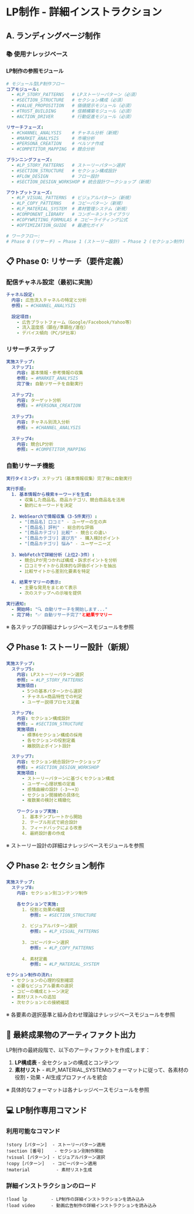 # LP制作 - 詳細インストラクション

## A. ランディングページ制作

### 📚 使用ナレッジベース

#### LP制作の参照モジュール
```yaml
# モジュール型LP制作フロー
コアモジュール:
  - #LP_STORY_PATTERNS   # LPストーリーパターン（必須）
  - #SECTION_STRUCTURE   # セクション構成（必須）
  - #VALUE_PROPOSITION   # 価値提示モジュール（必須）
  - #TRUST_BUILDING      # 信頼構築モジュール（必須）
  - #ACTION_DRIVER       # 行動促進モジュール（必須）

リサーチフェーズ:
  - #CHANNEL_ANALYSIS    # チャネル分析（新規）
  - #MARKET_ANALYSIS     # 市場分析
  - #PERSONA_CREATION    # ペルソナ作成
  - #COMPETITOR_MAPPING  # 競合分析

プランニングフェーズ:
  - #LP_STORY_PATTERNS   # ストーリーパターン選択
  - #SECTION_STRUCTURE   # セクション構成設計
  - #FLOW_DESIGN         # フロー設計
  - #SECTION_DESIGN_WORKSHOP # 統合設計ワークショップ（新規）

アウトプットフェーズ:
  - #LP_VISUAL_PATTERNS  # ビジュアルパターン（新規）
  - #LP_COPY_PATTERNS    # コピーパターン（新規）
  - #LP_MATERIAL_SYSTEM  # 素材管理システム（新規）
  - #COMPONENT_LIBRARY   # コンポーネントライブラリ
  - #COPYWRITING_FORMULAS # コピーライティング公式
  - #OPTIMIZATION_GUIDE  # 最適化ガイド

# ワークフロー:
# Phase 0 (リサーチ) → Phase 1 (ストーリー設計) → Phase 2 (セクション制作)
```

## 📋 Phase 0: リサーチ（要件定義）

### 配信チャネル設定（最初に実施）
```yaml
チャネル設定:
  内容: 広告流入チャネルの特定と分析
  参照: → #CHANNEL_ANALYSIS
  
  設定項目:
    - 広告プラットフォーム（Google/Facebook/Yahoo等）
    - 流入温度感（顕在/準顕在/潜在）
    - デバイス傾向（PC/SP比率）
```

### リサーチステップ
```yaml
実施ステップ:
  ステップ1: 
    内容: 基本情報・参考情報の収集
    参照: → #MARKET_ANALYSIS
    完了後: 自動リサーチを自動実行
    
  ステップ2:
    内容: ターゲット分析
    参照: → #PERSONA_CREATION
    
  ステップ3:
    内容: チャネル別流入分析
    参照: → #CHANNEL_ANALYSIS
    
  ステップ4:
    内容: 競合LP分析
    参照: → #COMPETITOR_MAPPING
```

### 自動リサーチ機能
```yaml
実行タイミング: ステップ1（基本情報収集）完了後に自動実行

実行手順:
  1. 基本情報から検索キーワードを生成:
     - 収集した商品名、商品カテゴリ、競合商品名を活用
     - 動的にキーワードを決定
  
  2. WebSearchで情報収集（3-5件実行）:
     - "[商品名] 口コミ" - ユーザーの生の声
     - "[商品名] 評判" - 総合的な評価
     - "[商品カテゴリ] 比較" - 競合との違い
     - "[商品カテゴリ] 選び方" - 購入検討ポイント
     - "[商品カテゴリ] 悩み" - ユーザーニーズ
  
  3. WebFetchで詳細分析（上位2-3件）:
     - 競合LPが見つかれば構成・訴求ポイントを分析
     - 口コミサイトから具体的な評価ポイントを抽出
     - 比較サイトから差別化要素を特定
  
  4. 結果サマリーの表示:
     - 主要な発見をまとめて表示
     - 次のステップへの示唆を提供

実行通知:
  - 開始時: "🔍 自動リサーチを開始します..."
  - 完了時: "✅ 自動リサーチ完了"と結果サマリー
```

※ 各ステップの詳細はナレッジベースモジュールを参照

## 📋 Phase 1: ストーリー設計（新規）

```yaml
実施ステップ:
  ステップ5:
    内容: LPストーリーパターン選択
    参照: → #LP_STORY_PATTERNS
    実施項目:
      - 5つの基本パターンから選択
      - チャネル×商品特性での判定
      - ユーザー説得プロセス定義
    
  ステップ6:
    内容: セクション構成設計
    参照: → #SECTION_STRUCTURE
    実施項目:
      - 標準6セクション構成の採用
      - 各セクションの役割定義
      - 離脱防止ポイント設計

  ステップ7:
    内容: セクション統合設計ワークショップ
    参照: → #SECTION_DESIGN_WORKSHOP
    実施項目:
      - ストーリーパターンに基づくセクション構成
      - ユーザー心理状態の定義
      - 感情曲線の設計（-3〜+3）
      - セクション間接続の具体化
      - 複数案の検討と精緻化
    
    ワークショップ実施:
      1. 基本テンプレートから開始
      2. テーブル形式で統合設計
      3. フィードバックによる改善
      4. 最終設計書の作成
```

※ ストーリー設計の詳細はナレッジベースモジュールを参照

## 📋 Phase 2: セクション制作

```yaml
実施ステップ:
  ステップ8:
    内容: セクション別コンテンツ制作
    
    各セクションで実施:
      1. 役割と効果の確認
         参照: → #SECTION_STRUCTURE
         
      2. ビジュアルパターン選択
         参照: → #LP_VISUAL_PATTERNS
         
      3. コピーパターン選択
         参照: → #LP_COPY_PATTERNS
         
      4. 素材定義
         参照: → #LP_MATERIAL_SYSTEM

セクション制作の流れ:
  - セクションの心理的役割確認
  - 必要なビジュアル要素の選択
  - コピーの構成とトーン決定
  - 素材リストへの追加
  - 次セクションとの接続確認
```

※ 各要素の選択基準と組み合わせ理論はナレッジベースモジュールを参照

## 📝 最終成果物のアーティファクト出力

LP制作の最終段階で、以下のアーティファクトを作成します：

1. **LP構成表** - 全セクションの構成とコンテンツ
2. **素材リスト** - #LP_MATERIAL_SYSTEMのフォーマットに従って、各素材の役割・効果・AI生成プロファイルを統合

※ 具体的なフォーマットは各ナレッジベースモジュールを参照

## 💻 LP制作専用コマンド

### 利用可能なコマンド
```
!story [パターン]  - ストーリーパターン適用
!section [番号]    - セクション別制作開始
!visual [パターン] - ビジュアルパターン選択
!copy [パターン]   - コピーパターン適用
!material          - 素材リスト生成
```

### 詳細インストラクションのロード
```
!load lp         - LP制作の詳細インストラクションを読み込み
!load video      - 動画広告制作の詳細インストラクションを読み込み
```